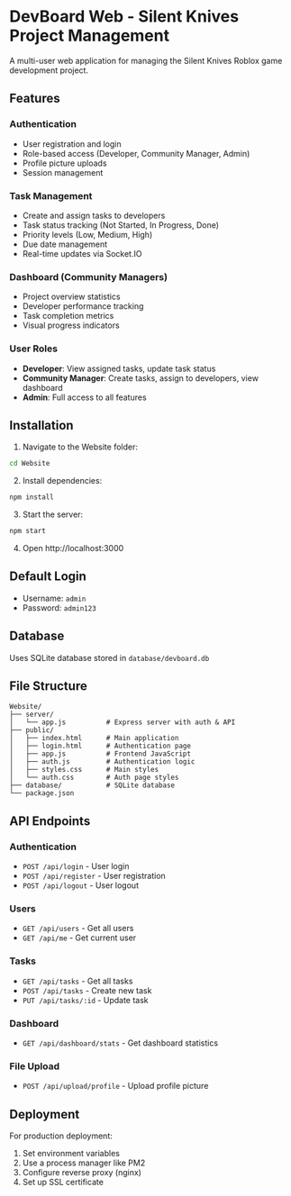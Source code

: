 # DevBoard Web - Silent Knives Project Management

A multi-user web application for managing the Silent Knives Roblox game development project.

## Features

### Authentication
- User registration and login
- Role-based access (Developer, Community Manager, Admin)
- Profile picture uploads
- Session management

### Task Management
- Create and assign tasks to developers
- Task status tracking (Not Started, In Progress, Done)
- Priority levels (Low, Medium, High)
- Due date management
- Real-time updates via Socket.IO

### Dashboard (Community Managers)
- Project overview statistics
- Developer performance tracking
- Task completion metrics
- Visual progress indicators

### User Roles
- **Developer**: View assigned tasks, update task status
- **Community Manager**: Create tasks, assign to developers, view dashboard
- **Admin**: Full access to all features

## Installation

1. Navigate to the Website folder:
```bash
cd Website
```

2. Install dependencies:
```bash
npm install
```

3. Start the server:
```bash
npm start
```

4. Open http://localhost:3000

## Default Login
- Username: `admin`
- Password: `admin123`

## Database
Uses SQLite database stored in `database/devboard.db`

## File Structure
```
Website/
├── server/
│   └── app.js          # Express server with auth & API
├── public/
│   ├── index.html      # Main application
│   ├── login.html      # Authentication page
│   ├── app.js          # Frontend JavaScript
│   ├── auth.js         # Authentication logic
│   ├── styles.css      # Main styles
│   └── auth.css        # Auth page styles
├── database/           # SQLite database
└── package.json
```

## API Endpoints

### Authentication
- `POST /api/login` - User login
- `POST /api/register` - User registration
- `POST /api/logout` - User logout

### Users
- `GET /api/users` - Get all users
- `GET /api/me` - Get current user

### Tasks
- `GET /api/tasks` - Get all tasks
- `POST /api/tasks` - Create new task
- `PUT /api/tasks/:id` - Update task

### Dashboard
- `GET /api/dashboard/stats` - Get dashboard statistics

### File Upload
- `POST /api/upload/profile` - Upload profile picture

## Deployment
For production deployment:
1. Set environment variables
2. Use a process manager like PM2
3. Configure reverse proxy (nginx)
4. Set up SSL certificate